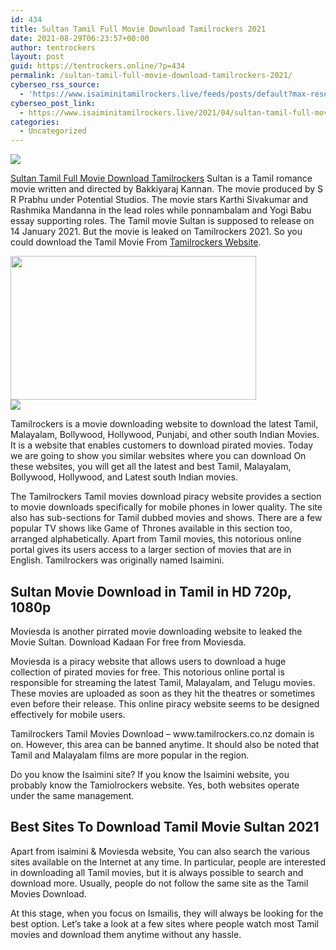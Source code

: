 ```yaml
---
id: 434
title: Sultan Tamil Full Movie Download Tamilrockers 2021
date: 2021-08-29T06:23:57+00:00
author: tentrockers
layout: post
guid: https://tentrockers.online/?p=434
permalink: /sultan-tamil-full-movie-download-tamilrockers-2021/
cyberseo_rss_source:
  - 'https://www.isaiminitamilrockers.live/feeds/posts/default?max-results=150&start-index=1'
cyberseo_post_link:
  - https://www.isaiminitamilrockers.live/2021/04/sultan-tamil-full-movie-download.html
categories:
  - Uncategorized
---
```

<div class="media_block">
  <img src="https://1.bp.blogspot.com/-2wdZtoG3PpY/YGWnCRBAa0I/AAAAAAAAAmY/LRli4E72qEQjgw_aZNVLybCTxXu0T4Y-gCLcBGAsYHQ/s72-w393-h230-c/maxresdefault%2B%25283%2529.jpg" class="media_thumbnail" />
</div>

<meta content=" Sultan Tamil Full Movie Download Tamilrockers &nbsp; Sultan is a Tamil romance movie written and directed by Bakkiyaraj Kannan. The movie produ..." name="twitter:description" />

  


<center>
</center>

<span face="&quot;Source Sans Pro&quot;, &quot;Helvetica Neue&quot;, sans-serif"><a href="https://www.tamilrockers.co.nz/sulthan-tamil-full-hd-movie-download-isaimini/">Sultan Tamil Full Movie Download Tamilrockers</a>&nbsp;</span><span face="&quot;Source Sans Pro&quot;, &quot;Helvetica Neue&quot;, sans-serif">Sultan is a Tamil romance movie written and directed by Bakkiyaraj Kannan. The movie produced by S R Prabhu under Potential Studios. The movie stars Karthi Sivakumar and Rashmika Mandanna in the lead roles while ponnambalam and Yogi Babu essay supporting roles. The Tamil movie Sultan is supposed to release on 14 January 2021. But the movie is leaked on Tamilrockers 2021. So you could download the Tamil Movie From <a href="http://www.tamilrockers.co.nz" target="_blank" rel="noopener">Tamilrockers Website</a>.</span>

<div class="separator">
  <a href="https://1.bp.blogspot.com/-2wdZtoG3PpY/YGWnCRBAa0I/AAAAAAAAAmY/LRli4E72qEQjgw_aZNVLybCTxXu0T4Y-gCLcBGAsYHQ/s1280/maxresdefault%2B%25283%2529.jpg"><img loading="lazy" border="0" data-original-height="720" data-original-width="1280" height="230" src="https://1.bp.blogspot.com/-2wdZtoG3PpY/YGWnCRBAa0I/AAAAAAAAAmY/LRli4E72qEQjgw_aZNVLybCTxXu0T4Y-gCLcBGAsYHQ/w393-h230/maxresdefault%2B%25283%2529.jpg" width="393" /></a>
</div>



<div class="separator">
  <a href="https://www.tamilrockers.co.nz/sulthan-full-movie-download-tamilrockers/" target><img border="0" data-original-height="250" data-original-width="300" src="https://1.bp.blogspot.com/-nfbzYVobUik/YMlpOerzdgI/AAAAAAAAA3U/Fhc_8TagJ7892apqthfj4cn2NLEDUwxXQCLcBGAsYHQ/s0/e854879156f0849f3d27a89db88ed039.png" /></a>
</div>

<div>
  <p>
    <span>Tamilrockers&nbsp;</span>is a movie downloading website to download the latest Tamil, Malayalam, Bollywood, Hollywood, Punjabi, and other south Indian Movies. It is a website that enables customers to download pirated movies. Today we are going to show you similar websites where you can download&nbsp;On these websites, you will get all the latest and best Tamil, Malayalam, Bollywood, Hollywood, and Latest south Indian movies.
  </p>
</div>

<div>
  <p>
    The Tamilrockers Tamil movies download piracy website provides a section to movie downloads specifically for mobile phones in lower quality. The site also has sub-sections for Tamil dubbed movies and shows. There are a few popular TV shows like Game of Thrones available in this section too, arranged alphabetically. Apart from Tamil movies, this notorious online portal gives its users access to a larger section of movies that are in English. Tamilrockers was originally named Isaimini.
  </p>
</div>

<div>
  <h2>
    Sultan Movie Download in Tamil in HD 720p, 1080p&nbsp;
  </h2>
  
  <p>
    Moviesda is another pirrated movie downloading website to leaked the Movie Sultan. Download Kadaan For free from Moviesda.
  </p>
  
  <p>
    Moviesda is a piracy website that allows users to download a huge collection of pirated movies for free. This notorious online portal is responsible for streaming the latest Tamil, Malayalam, and Telugu movies. These movies are uploaded as soon as they hit the theatres or sometimes even before their release. This online piracy website seems to be designed effectively for mobile users.
  </p>
  
  <p>
    <span>Tamilrockers Tamil Movies Download –&nbsp;</span>www.tamilrockers.co.nz domain is on. However, this area can be banned anytime. It should also be noted that Tamil and Malayalam films are more popular in the region.
  </p>
  
  <p>
    Do you know the Isaimini site? If you know the Isaimini website, you probably know the Tamiolrockers website. Yes, both websites operate under the same management.
  </p>
  
  <h2>
    Best Sites To Download Tamil Movie Sultan 2021
  </h2>
  
  <p>
    Apart from isaimini & Moviesda website, You can also search the various sites available on the Internet at any time. In particular, people are interested in downloading all Tamil movies, but it is always possible to search and download more. Usually, people do not follow the same site as the Tamil Movies Download.
  </p>
  
  <p>
    At this stage, when you focus on Ismailis, they will always be looking for the best option. Let’s take a look at a few sites where people watch most Tamil movies and download them anytime without any hassle.
  </p>
</div>

<center>
</center>